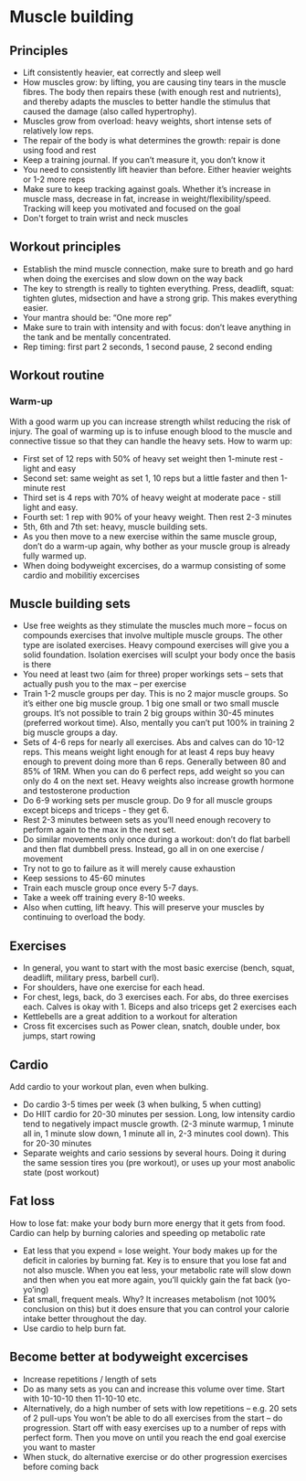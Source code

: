 # Muscle building 

## Principles
- Lift consistently heavier, eat correctly and sleep well 
- How muscles grow: by lifting, you are causing tiny tears in the muscle fibres. The body then repairs these (with enough rest and nutrients), and thereby adapts the muscles to better handle the stimulus that caused the damage (also called hypertrophy).
- Muscles grow from overload: heavy weights, short intense sets of relatively low reps. 
- The repair of the body is what determines the growth: repair is done using food and rest 
- Keep a training journal. If you can’t measure it, you don’t know it 
- You need to consistently lift heavier than before. Either heavier weights or 1-2 more reps  
- Make sure to keep tracking against goals. Whether it’s increase in muscle mass, decrease in fat, increase in weight/flexibility/speed. Tracking will keep you motivated and focused on the goal 
- Don't forget to train wrist and neck muscles

## Workout principles 
- Establish the mind muscle connection, make sure to breath and go hard when doing the exercises and slow down on the way back
- The key to strength is really to tighten everything. Press, deadlift, squat: tighten glutes, midsection and have a strong grip. This makes everything easier. 
- Your mantra should be: “One more rep”
- Make sure to train with intensity and with focus: don’t leave anything in the tank and be mentally concentrated. 
- Rep timing: first part 2 seconds, 1 second pause, 2 second ending

## Workout routine 
### Warm-up 
With a good warm up you can increase strength whilst reducing the risk of injury. The goal of warming up is to infuse enough blood to the muscle and connective tissue so that they can handle the heavy sets.  How to warm up:
- First set of 12 reps with 50% of heavy set weight then 1-minute rest - light and easy 
- Second set: same weight as set 1, 10 reps but a little faster and then 1-minute rest
- Third set is 4 reps with 70% of heavy weight at moderate pace - still light and easy. 
- Fourth set: 1 rep with 90% of your heavy weight. Then rest 2-3 minutes 
- 5th, 6th and 7th set: heavy, muscle building sets. 
- As you then move to a new exercise within the same muscle group, don’t do a warm-up again, why bother as your muscle group is already fully warmed up. 
- When doing bodyweight excercises, do a warmup consisting of some cardio and mobilitiy excercises 

## Muscle building sets
- Use free weights as they stimulate the muscles much more – focus on compounds exercises that involve multiple muscle groups. The other type are isolated exercises. Heavy compound exercises will give you a solid foundation. Isolation exercises will sculpt your body once the basis is there 
- You need at least two (aim for three) proper workings sets – sets that actually push you to the max – per exercise
- Train 1-2 muscle groups per day. This is no 2 major muscle groups. So it’s either one big muscle group. 1 big one small or two small muscle groups. It’s not possible to train 2 big groups within 30-45 minutes (preferred workout time). Also, mentally you can’t put 100% in training 2 big muscle groups a day. 
- Sets of 4-6 reps for nearly all exercises. Abs and calves can do 10-12 reps. This means weight light enough for at least 4 reps buy heavy enough to prevent doing more than 6 reps. Generally between 80 and 85% of 1RM. When you can do 6 perfect reps, add weight so you can only do 4 on the next set. Heavy weights also increase growth hormone and testosterone production
- Do 6-9 working sets per muscle group. Do 9 for all muscle groups except biceps and triceps - they get 6. 
- Rest 2-3 minutes between sets as you’ll need enough recovery to perform again to the max in the next set. 
- Do similar movements only once during a workout: don’t do flat barbell and then flat dumbbell press. Instead, go all in on one exercise / movement 
- Try not to go to failure as it will merely cause exhaustion 
- Keep sessions to 45-60 minutes
- Train each muscle group once every 5-7 days. 
- Take a week off training every 8-10 weeks. 
- Also when cutting, lift heavy. This will preserve your muscles by continuing to overload the body.

## Exercises
- In general, you want to start with the most basic exercise (bench, squat, deadlift, military press, barbell curl). 
- For shoulders, have one exercise for each head. 
- For chest, legs, back, do 3 exercises each. For abs, do three exercises each. Calves is okay with 1. Biceps and also triceps get 2 exercises each 
- Kettlebells are a great addition to a workout for alteration
- Cross fit excercises such as Power clean, snatch, double under, box jumps, start rowing

## Cardio
Add cardio to your workout plan, even when bulking. 
- Do cardio 3-5 times per week (3 when bulking, 5 when cutting)
- Do HIIT cardio for 20-30 minutes per session. Long, low intensity cardio tend to negatively impact muscle growth. (2-3 minute warmup, 1 minute all in, 1 minute slow down, 1 minute all in, 2-3 minutes cool down). This for 20-30 minutes 
- Separate weights and cario sessions by several hours. Doing it during the same session tires you (pre workout), or uses up your most anabolic state (post workout)

## Fat loss
How to lose fat: make your body burn more energy that it gets from food. Cardio can help by burning calories and speeding op metabolic rate 
- Eat less that you expend = lose weight. Your body makes up for the deficit in calories by burning fat. Key is to ensure that you lose fat and not also muscle. When you eat less, your metabolic rate will slow down and then when you eat more again, you’ll quickly gain the fat back (yo-yo’ing)
- Eat small, frequent meals. Why? It increases metabolism (not 100% conclusion on this) but it does ensure that you can control your calorie intake better throughout the day. 
- Use cardio to help burn fat. 

## Become better at bodyweight excercises
- Increase repetitions / length of sets 
- Do as many sets as you can and increase this volume over time. Start with 10-10-10 then 11-10-10 etc. 
- Alternatively, do a high number of sets with low repetitions – e.g. 20 sets of 2 pull-ups 
You won’t be able to do all exercises from the start – do progression. Start off with easy exercises up to a number of reps with perfect form. Then you move on until you reach the end goal exercise you want to master 
- When stuck, do alternative exercise or do other progression exercises before coming back 

